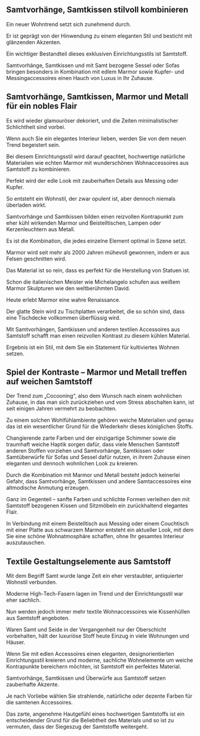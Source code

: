 Samtvorhänge, Samtkissen stilvoll kombinieren
---------------------------------------------

Ein neuer Wohntrend setzt sich zunehmend durch.

Er ist geprägt von der Hinwendung zu einem eleganten Stil und besticht mit glänzenden Akzenten.

Ein wichtiger Bestandteil dieses exklusiven Einrichtungsstils ist Samtstoff.

Samtvorhänge, Samtkissen und mit Samt bezogene Sessel oder Sofas bringen besonders in Kombination mit edlem Marmor sowie Kupfer- und Messingaccessoires einen Hauch von Luxus in Ihr Zuhause.

Samtvorhänge, Samtkissen, Marmor und Metall für ein nobles Flair
----------------------------------------------------------------

Es wird wieder glamouröser dekoriert, und die Zeiten minimalistischer Schlichtheit sind vorbei.

Wenn auch Sie ein elegantes Interieur lieben, werden Sie von dem neuen Trend begeistert sein.

Bei diesem Einrichtungsstil wird darauf geachtet, hochwertige natürliche Materialien wie echten Marmor mit wunderschönen Wohnaccessoires aus Samtstoff zu kombinieren.

Perfekt wird der edle Look mit zauberhaften Details aus Messing oder Kupfer.

So entsteht ein Wohnstil, der zwar opulent ist, aber dennoch niemals überladen wirkt.

Samtvorhänge und Samtkissen bilden einen reizvollen Kontrapunkt zum eher kühl wirkenden Marmor und Beistelltischen, Lampen oder Kerzenleuchtern aus Metall.

Es ist die Kombination, die jedes einzelne Element optimal in Szene setzt.

Marmor wird seit mehr als 2000 Jahren mühevoll gewonnen, indem er aus Felsen geschnitten wird.

Das Material ist so rein, dass es perfekt für die Herstellung von Statuen ist.

Schon die italienischen Meister wie Michelangelo schufen aus weißem Marmor Skulpturen wie den weltberühmten David.

Heute erlebt Marmor eine wahre Renaissance.

Der glatte Stein wird zu Tischplatten verarbeitet, die so schön sind, dass eine Tischdecke vollkommen überflüssig wird.

Mit Samtvorhängen, Samtkissen und anderen textilen Accessoires aus Samtstoff schafft man einen reizvollen Kontrast zu diesem kühlen Material.

Ergebnis ist ein Stil, mit dem Sie ein Statement für kultiviertes Wohnen setzen.

Spiel der Kontraste – Marmor und Metall treffen auf weichen Samtstoff
---------------------------------------------------------------------

Der Trend zum „Cocooning“, also dem Wunsch nach einem wohnlichen Zuhause, in das man sich zurückziehen und vom Stress abschalten kann, ist seit einigen Jahren vermehrt zu beobachten.

Zu einem solchen Wohlfühlambiente gehören weiche Materialien und genau das ist ein wesentlicher Grund für die Wiederkehr dieses königlichen Stoffs.

Changierende zarte Farben und der einzigartige Schimmer sowie die traumhaft weiche Haptik sorgen dafür, dass viele Menschen Samtstoff anderen Stoffen vorziehen und Samtvorhänge, Samtkissen oder Samtüberwürfe für Sofas und Sessel dafür nutzen, in ihrem Zuhause einen eleganten und dennoch wohnlichen Look zu kreieren.

Durch die Kombination mit Marmor und Metall besteht jedoch keinerlei Gefahr, dass Samtvorhänge, Samtkissen und andere Samtaccessoires eine altmodische Anmutung erzeugen.

Ganz im Gegenteil – sanfte Farben und schlichte Formen verleihen den mit Samtstoff bezogenen Kissen und Sitzmöbeln ein zurückhaltend elegantes Flair.

In Verbindung mit einem Beistelltisch aus Messing oder einem Couchtisch mit einer Platte aus schwarzem Marmor entsteht ein aktueller Look, mit dem Sie eine schöne Wohnatmosphäre schaffen, ohne Ihr gesamtes Interieur auszutauschen.

Textile Gestaltungselemente aus Samtstoff
-----------------------------------------

Mit dem Begriff Samt wurde lange Zeit ein eher verstaubter, antiquierter Wohnstil verbunden.

Moderne High-Tech-Fasern lagen im Trend und der Einrichtungsstil war eher sachlich.

Nun werden jedoch immer mehr textile Wohnaccessoires wie Kissenhüllen aus Samtstoff angeboten.

Waren Samt und Seide in der Vergangenheit nur der Oberschicht vorbehalten, hält der luxuriöse Stoff heute Einzug in viele Wohnungen und Häuser.

Wenn Sie mit edlen Accessoires einen eleganten, designorientierten Einrichtungsstil kreieren und moderne, sachliche Wohnelemente um weiche Kontrapunkte bereichern möchten, ist Samtstoff ein perfektes Material.

Samtvorhänge, Samtkissen und Überwürfe aus Samtstoff setzen zauberhafte Akzente.

Je nach Vorliebe wählen Sie strahlende, natürliche oder dezente Farben für die samtenen Accessoires.

Das zarte, angenehme Hautgefühl eines hochwertigen Samtstoffs ist ein entscheidender Grund für die Beliebtheit des Materials und so ist zu vermuten, dass der Siegeszug der Samtstoffe weitergeht.


